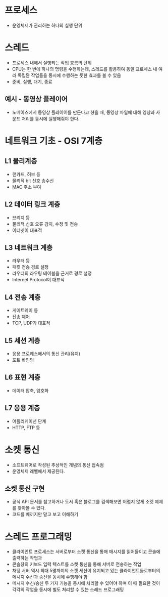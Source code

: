 # 프로세스
- 운영체제가 관리하는 하나의 실행 단위

# 스레드
- 프로세스 내에서 실행되는 작업 흐름의 단위
- CPU는 한 번에 하나의 명령을 수행하는데, 스레드를 활용하여 동일 프로세스 내 여러 독립돤 작업들을 동시에 수행하는 듯한 효과를 볼 수 있음
- 준비, 실행, 대기, 종료
  
## 예시 - 동영상 플레이어
- 노베이스에서 동영상 플레이어를 만든다고 쳤을 때, 동영상 파일에 대해 영상과 사운드 처리를 동시에 실행해줘야 한다.

# 네트워크 기초 - OSI 7계층
## L1 물리계층
- 랜카드, 허브 등
- 물리적 bit 신호 송수신
- MAC 주소 부여

## L2 데이터 링크 계층
- 브리지 등
- 물리적 신호 오류 감지, 수정 및 전송
- 이더넷이 대표적

## L3 네트워크 계층
- 라우터 등
- 패킷 전송 경로 설정
- 라우터의 라우팅 테이블을 근거로 경로 설정
- Internet Protocol이 대표적

## L4 전송 계층
- 게이트웨이 등
- 전송 제어
- TCP, UDP가 대표적

## L5 세션 계층
- 응용 프로레스에서의 통신 관리(유지)
- 포트 바인딩

## L6 표현 계층
- 데이터 압축, 암호화

## L7 응용 계층
- 어플리케이션 단계
- HTTP, FTP 등

# 소켓 통신
- 소프트웨어로 작성된 추상적인 개념의 통신 접속점
- 운영체제 레벨에서 제공된다.

## 소켓 통신 구현
- 공식 API 문서를 참고하거나 도서 혹은 블로그를 검색해보면 어렵지 않게 소켓 예제를 찾아볼 수 있다.
- 코드를 베끼지만 말고 보고 이해하기

# 스레드 프로그래밍
- 클라이언트 프로세스는 서버로부터 소켓 통신을 통해 매시지를 읽어들이고 콘솔에 출력하는 작업과
- 콘솔창의 키보드 입력 텍스트를 소켓 통신을 통해 서버로 전송하는 작업
- 채팅 서버 역시 최대 5명까지의 소켓 세션이 유지되고 있는 클라이언트들로부터의 메시지 수신과 송신을 동시에 수행해야 함
- 메시지 수신/송신 두 가지 기능을 동시에 처리할 수 있어야 하며 이 때 필요한 것이 각각의 작업을 동시에 별도 처리할 수 있는 스레드 프로그래밍